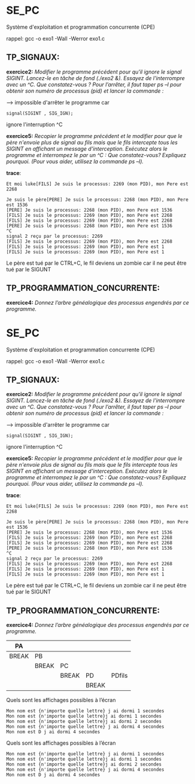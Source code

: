 
# SE_PC

  

Système d'exploitation et programmation concurrente (CPE)

rappel: gcc -o exo1 -Wall -Werror exo1.c

  

## TP_SIGNAUX:

**exercice2:**  *Modifier le programme précédent pour qu'il ignore le signal SIGINT. Lancez-le en tâche de fond (./exo2 &). Essayez de l'interrompre avec un ^C. Que constatez-vous ? Pour l’arrêter, il faut taper ps –l pour obtenir son numéro de processus (pid) et lancer la commande :*

  

--> impossible d'arrêter le programme car

    signal(SIGINT , SIG_IGN);

ignore l'interruption ^C

**exercice5:** *Recopier le programme précédent et le modifier pour que le père n'envoie plus de signal au fils mais que le fils intercepte tous les SIGINT en affichant un message d'interception. Exécutez alors le programme et interrompez le par un ^C : Que constatez-vous? Expliquez pourquoi. (Pour vous aider, utilisez la commande ps –l).*

**trace**:

    Et moi luke[FILS] Je suis le processus: 2269 (mon PID), mon Pere est 2268

	Je suis le père[PERE] Je suis le processus: 2268 (mon PID), mon Pere est 1536
	[PERE] Je suis le processus: 2268 (mon PID), mon Pere est 1536
	[FILS] Je suis le processus: 2269 (mon PID), mon Pere est 2268
	[FILS] Je suis le processus: 2269 (mon PID), mon Pere est 2268
	[PERE] Je suis le processus: 2268 (mon PID), mon Pere est 1536
	^C
	signal 2 reçu par le processus: 2269
	[FILS] Je suis le processus: 2269 (mon PID), mon Pere est 2268
	[FILS] Je suis le processus: 2269 (mon PID), mon Pere est 1
	[FILS] Je suis le processus: 2269 (mon PID), mon Pere est 1


Le père est tué par le CTRL+C, le fil deviens un zombie  car il ne peut être tué par le SIGUNT

## TP_PROGRAMMATION_CONCURRENTE:

**exercice4:**  *Donnez l’arbre généalogique des processus engendrés par ce programme.*


# SE_PC

  

Système d'exploitation et programmation concurrente (CPE)

rappel: gcc -o exo1 -Wall -Werror exo1.c

  

## TP_SIGNAUX:

**exercice2:**  *Modifier le programme précédent pour qu'il ignore le signal SIGINT. Lancez-le en tâche de fond (./exo2 &). Essayez de l'interrompre avec un ^C. Que constatez-vous ? Pour l’arrêter, il faut taper ps –l pour obtenir son numéro de processus (pid) et lancer la commande :*

  

--> impossible d'arrêter le programme car

    signal(SIGINT , SIG_IGN);

ignore l'interruption ^C

**exercice5:** *Recopier le programme précédent et le modifier pour que le père n'envoie plus de signal au fils mais que le fils intercepte tous les SIGINT en affichant un message d'interception. Exécutez alors le programme et interrompez le par un ^C : Que constatez-vous? Expliquez pourquoi. (Pour vous aider, utilisez la commande ps –l).*

**trace**:

    Et moi luke[FILS] Je suis le processus: 2269 (mon PID), mon Pere est 2268

	Je suis le père[PERE] Je suis le processus: 2268 (mon PID), mon Pere est 1536
	[PERE] Je suis le processus: 2268 (mon PID), mon Pere est 1536
	[FILS] Je suis le processus: 2269 (mon PID), mon Pere est 2268
	[FILS] Je suis le processus: 2269 (mon PID), mon Pere est 2268
	[PERE] Je suis le processus: 2268 (mon PID), mon Pere est 1536
	^C
	signal 2 reçu par le processus: 2269
	[FILS] Je suis le processus: 2269 (mon PID), mon Pere est 2268
	[FILS] Je suis le processus: 2269 (mon PID), mon Pere est 1
	[FILS] Je suis le processus: 2269 (mon PID), mon Pere est 1


Le père est tué par le CTRL+C, le fil deviens un zombie  car il ne peut être tué par le SIGUNT

## TP_PROGRAMMATION_CONCURRENTE:

**exercice4:**  *Donnez l’arbre généalogique des processus engendrés par ce programme.*

| PA |  |  |  |  |
|----|----|----|----|----|
|  BREAK  |  PB  |    |    |   |
|  |  BREAK| PC   |    |  |
|    |  |   BREAK |  PD|  PDfils |
|  |  |    |  BREAK  |   |   |

Quels sont les affichages possibles à l’écran

    Mon nom est {n'importe quelle lettre} j ai dormi 1 secondes
	Mon nom est {n'importe quelle lettre}j ai dormi 1 secondes
	Mon nom est {n'importe quelle lettre}j ai dormi 2 secondes
	Mon nom est {n'importe quelle lettre} j ai dormi 4 secondes
	Mon nom est D j ai dormi 4 secondes



Quels sont les affichages possibles à l’écran

    Mon nom est {n'importe quelle lettre} j ai dormi 1 secondes
	Mon nom est {n'importe quelle lettre}j ai dormi 1 secondes
	Mon nom est {n'importe quelle lettre}j ai dormi 2 secondes
	Mon nom est {n'importe quelle lettre} j ai dormi 4 secondes
	Mon nom est D j ai dormi 4 secondes

